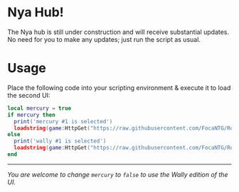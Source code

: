# Nya Hub!

The Nya hub is still under construction and will receive substantial updates. No need for you to make any updates; just run the script as usual.

# Usage

Place the following code into your scripting environment & execute it to load the second UI:

```lua
local mercury = true
if mercury then
  print('mercury #1 is selected')
  loadstring(game:HttpGet("https://raw.githubusercontent.com/FocaNTG/Robloz-Hax/main/ui2.lua"))() 
else
  print('wally #1 is selected')
  loadstring(game:HttpGet("https://raw.githubusercontent.com/FocaNTG/Robloz-Hax/main/ui1.lua"))()
end
```

---

*You are welcome to change `mercury` to `false` to use the Wally edition of the UI.*